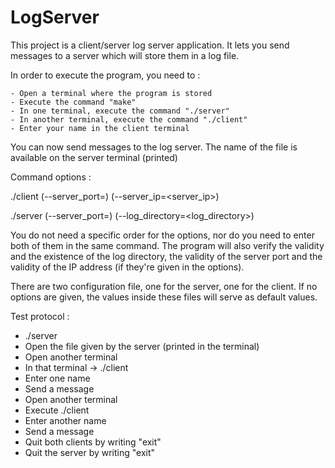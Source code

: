 # LogServer

This project is a client/server log server application. It lets you send messages to a server which will store them in a log file. 

In order to execute the program, you need to :

    - Open a terminal where the program is stored
    - Execute the command "make"
    - In one terminal, execute the command "./server"
    - In another terminal, execute the command "./client"
    - Enter your name in the client terminal

You can now send messages to the log server. The name of the file is available on the server terminal (printed)

Command options : 

./client (--server_port=<port>) (--server_ip=<server_ip>)

./server (--server_port=<port>) (--log_directory=<log_directory>)

You do not need a specific order for the options, nor do you need to enter both of them in the same command.
The program will also verify the validity and the existence of the log directory, the validity of the server port and the validity of the IP address (if they're given in the options).

There are two configuration file, one for the server, one for the client. If no options are given, the values inside these files will serve as default values.

Test protocol : 

  - ./server
  - Open the file given by the server (printed in the terminal)
  - Open another terminal
  - In that terminal -> ./client
  - Enter one name
  - Send a message
  - Open another terminal
  - Execute ./client
  - Enter another name
  - Send a message
  - Quit both clients by writing "exit"
  - Quit the server by writing "exit"

